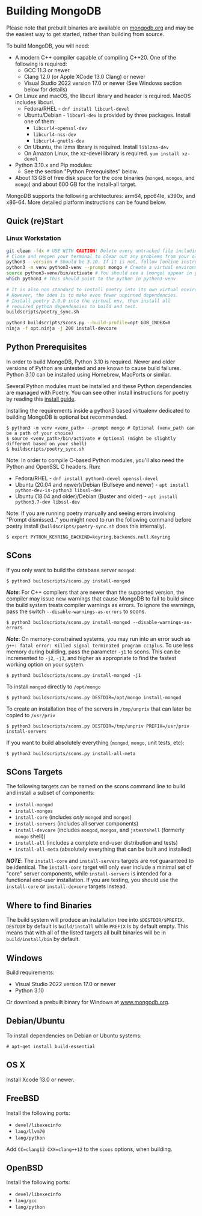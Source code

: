 # Building MongoDB

Please note that prebuilt binaries are available on
[mongodb.org](http://www.mongodb.org/downloads) and may be the easiest
way to get started, rather than building from source.

To build MongoDB, you will need:

- A modern C++ compiler capable of compiling C++20. One of the following is required:
  - GCC 11.3 or newer
  - Clang 12.0 (or Apple XCode 13.0 Clang) or newer
  - Visual Studio 2022 version 17.0 or newer (See Windows section below for details)
- On Linux and macOS, the libcurl library and header is required. MacOS includes libcurl.
  - Fedora/RHEL - `dnf install libcurl-devel`
  - Ubuntu/Debian - `libcurl-dev` is provided by three packages. Install one of them:
    - `libcurl4-openssl-dev`
    - `libcurl4-nss-dev`
    - `libcurl4-gnutls-dev`
  - On Ubuntu, the lzma library is required. Install `liblzma-dev`
  - On Amazon Linux, the xz-devel library is required. `yum install xz-devel`
- Python 3.10.x and Pip modules:
  - See the section "Python Prerequisites" below.
- About 13 GB of free disk space for the core binaries (`mongod`,
  `mongos`, and `mongo`) and about 600 GB for the install-all target.

MongoDB supports the following architectures: arm64, ppc64le, s390x,
and x86-64. More detailed platform instructions can be found below.

## Quick (re)Start

### Linux Workstation

```bash
git clean -fdx # USE WITH CAUTION! Delete every untracked file including .gitignored files (this is basically everything)
# Close and reopen your terminal to clear out any problems from your old environment
python3 --version # Should be 3.10. If it is not, follow [online instructions](https://www.python.org/downloads/) to install python 3.10.
python3 -m venv python3-venv --prompt mongo # Create a virtual environment. "python3-venv" is non standard but it is kept since it is assumed elsewhere in our code.
source python3-venv/bin/activate # You should see a (mongo) appear in your terminal
which python3 # This should point to the python in python3-venv

# It is also non standard to install poetry into its own virtual environment.
# However, the idea is to make even fewer unpinned dependencies.
# Install poetry 2.0.0 into the virtual env, then install all
# required python dependencies to build and test.
buildscripts/poetry_sync.sh

python3 buildscripts/scons.py --build-profile=opt GDB_INDEX=0
ninja -f opt.ninja -j 200 install-devcore
```

## Python Prerequisites

In order to build MongoDB, Python 3.10 is required. Newer and older versions of Python are untested
and are known to cause build failures. Python 3.10 can be installed using Homebrew, MacPorts or
similar.

Several Python modules must be installed and these Python dependencies are managed with Poetry.
You can see other install instructions for poetry by reading this [install guide](https://python-poetry.org/).

Installing the requirements inside a python3 based virtualenv
dedicated to building MongoDB is optional but recommended.

    $ python3 -m venv <venv_path> --prompt mongo # Optional (venv_path can be a path of your choice)
    $ source <venv_path>/bin/activate # Optional (might be slightly different based on your shell)
    $ buildscripts/poetry_sync.sh

Note: In order to compile C-based Python modules, you'll also need the
Python and OpenSSL C headers. Run:

- Fedora/RHEL - `dnf install python3-devel openssl-devel`
- Ubuntu (20.04 and newer)/Debian (Bullseye and newer) - `apt install python-dev-is-python3 libssl-dev`
- Ubuntu (18.04 and older)/Debian (Buster and older) - `apt install python3.7-dev libssl-dev`

Note: If you are running poetry manually and seeing errors involving "Prompt
dismissed.." you might need to run the following command before poetry install
(`buildscripts/poetry-sync.sh` does this internally).

    $ export PYTHON_KEYRING_BACKEND=keyring.backends.null.Keyring

## SCons

If you only want to build the database server `mongod`:

    $ python3 buildscripts/scons.py install-mongod

**_Note_**: For C++ compilers that are newer than the supported
version, the compiler may issue new warnings that cause MongoDB to
fail to build since the build system treats compiler warnings as
errors. To ignore the warnings, pass the switch
`--disable-warnings-as-errors` to scons.

    $ python3 buildscripts/scons.py install-mongod --disable-warnings-as-errors

**_Note_**: On memory-constrained systems, you may run into an error such as `g++: fatal error: Killed signal terminated program cc1plus`. To use less memory during building, pass the parameter `-j1` to scons. This can be incremented to `-j2`, `-j3`, and higher as appropriate to find the fastest working option on your system.

    $ python3 buildscripts/scons.py install-mongod -j1

To install `mongod` directly to `/opt/mongo`

    $ python3 buildscripts/scons.py DESTDIR=/opt/mongo install-mongod

To create an installation tree of the servers in `/tmp/unpriv` that
can later be copied to `/usr/priv`

    $ python3 buildscripts/scons.py DESTDIR=/tmp/unpriv PREFIX=/usr/priv install-servers

If you want to build absolutely everything (`mongod`, `mongo`, unit
tests, etc):

    $ python3 buildscripts/scons.py install-all-meta

## SCons Targets

The following targets can be named on the scons command line to build and
install a subset of components:

- `install-mongod`
- `install-mongos`
- `install-core` (includes _only_ `mongod` and `mongos`)
- `install-servers` (includes all server components)
- `install-devcore` (includes `mongod`, `mongos`, and `jstestshell` (formerly `mongo` shell))
- `install-all` (includes a complete end-user distribution and tests)
- `install-all-meta` (absolutely everything that can be built and installed)

**_NOTE_**: The `install-core` and `install-servers` targets are _not_
guaranteed to be identical. The `install-core` target will only ever include a
minimal set of "core" server components, while `install-servers` is intended
for a functional end-user installation. If you are testing, you should use the
`install-core` or `install-devcore` targets instead.

## Where to find Binaries

The build system will produce an installation tree into
`$DESTDIR/$PREFIX`. `DESTDIR` by default is `build/install` while
`PREFIX` is by default empty. This means that with all of the listed
targets all built binaries will be in `build/install/bin` by default.

## Windows

Build requirements:

- Visual Studio 2022 version 17.0 or newer
- Python 3.10

Or download a prebuilt binary for Windows at www.mongodb.org.

## Debian/Ubuntu

To install dependencies on Debian or Ubuntu systems:

    # apt-get install build-essential

## OS X

Install Xcode 13.0 or newer.

## FreeBSD

Install the following ports:

- `devel/libexecinfo`
- `lang/llvm70`
- `lang/python`

Add `CC=clang12 CXX=clang++12` to the `scons` options, when building.

## OpenBSD

Install the following ports:

- `devel/libexecinfo`
- `lang/gcc`
- `lang/python`
